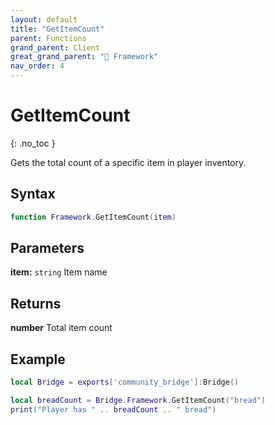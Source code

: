 ```yaml
---
layout: default
title: "GetItemCount"
parent: Functions
grand_parent: Client
great_grand_parent: "🧩 Framework"
nav_order: 4
---
```


# GetItemCount
{: .no_toc }

Gets the total count of a specific item in player inventory.

## Syntax

```lua
function Framework.GetItemCount(item)
```

## Parameters

**item:** `string`
Item name

## Returns

**number**
Total item count

## Example

```lua
local Bridge = exports['community_bridge']:Bridge()

local breadCount = Bridge.Framework.GetItemCount("bread")
print("Player has " .. breadCount .. " bread")
```
